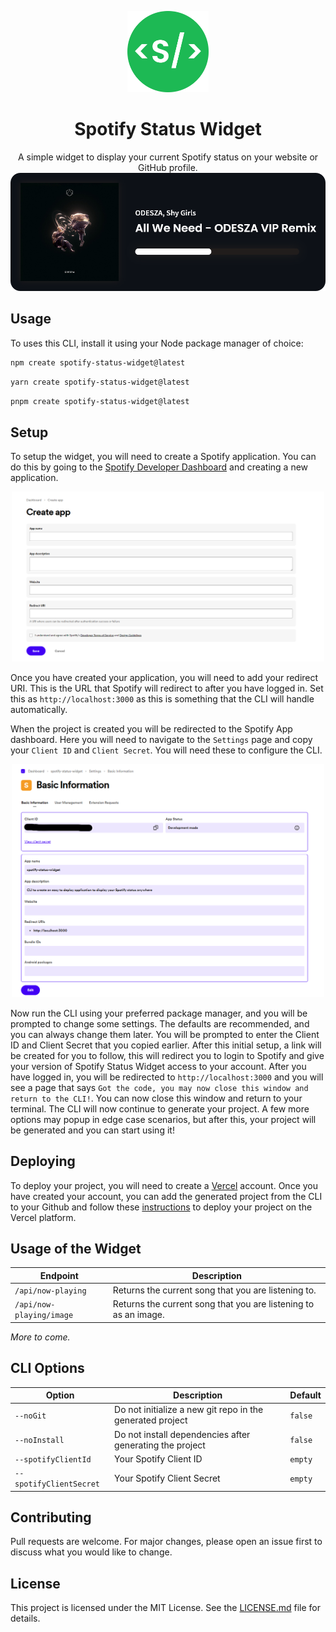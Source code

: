 <p align="center">
    <img src="./assets/images/logo.png" alt="Logo" width="130" />
</p>

<h1 align="center">
    Spotify Status Widget
</h1>

<p align="center">
  A simple widget to display your current Spotify status on your website or GitHub profile.

  <br />

  <img src="./assets/images/example.png" alt="Example" />

  <br />
</p>

## Usage

To uses this CLI, install it using your Node package manager of choice:

```bash
npm create spotify-status-widget@latest
```

```bash
yarn create spotify-status-widget@latest
```

```bash
pnpm create spotify-status-widget@latest
```

## Setup

To setup the widget, you will need to create a Spotify application. You can do this by going to the [Spotify Developer Dashboard](https://developer.spotify.com/dashboard/applications) and creating a new application.

<p align="center">
    <img src="./assets/images/create-app-spotify.png" alt="Create Spotify App" width="500" />
</p>

Once you have created your application, you will need to add your redirect URI. This is the URL that Spotify will redirect to after you have logged in. Set this as `http://localhost:3000` as this is something that the CLI will handle automatically.

When the project is created you will be redirected to the Spotify App dashboard. Here you will need to navigate to the `Settings` page and copy your `Client ID` and `Client Secret`. You will need these to configure the CLI.

<p align="center">
    <img src="./assets/images/create-app-spotify-settings.png" alt="Spotify App Settings" width="500" />
</p>

Now run the CLI using your preferred package manager, and you will be prompted to change some settings. The defaults are recommended, and you can always change them later. You will be prompted to enter the Client ID and Client Secret that you copied earlier. After this initial setup, a link will be created for you to follow, this will redirect you to login to Spotify and give your version of Spotify Status Widget access to your account. After you have logged in, you will be redirected to `http://localhost:3000` and you will see a page that says `Got the code, you may now close this window and return to the CLI!`. You can now close this window and return to your terminal. The CLI will now continue to generate your project. A few more options may popup in edge case scenarios, but after this, your project will be generated and you can start using it!

## Deploying

To deploy your project, you will need to create a [Vercel](https://vercel.com) account. Once you have created your account, you can add the generated project from the CLI to your Github and follow these [instructions](https://vercel.com/docs/concepts/deployments/git/vercel-for-github) to deploy your project on the Vercel platform.

## Usage of the Widget

| Endpoint | Description |
| --- | --- |
| `/api/now-playing` | Returns the current song that you are listening to. |
| `/api/now-playing/image` | Returns the current song that you are listening to as an image. |

*More to come.*

## CLI Options

| Option | Description | Default |
| --- | --- | --- |
| `--noGit` | Do not initialize a new git repo in the generated project | `false` |
| `--noInstall` | Do not install dependencies after generating the project | `false` |
| `--spotifyClientId` | Your Spotify Client ID | `empty` |
| `--spotifyClientSecret` | Your Spotify Client Secret | `empty` |

## Contributing

Pull requests are welcome. For major changes, please open an issue first to discuss what you would like to change.

## License

This project is licensed under the MIT License. See the [LICENSE.md](LICENSE.md) file for details.
